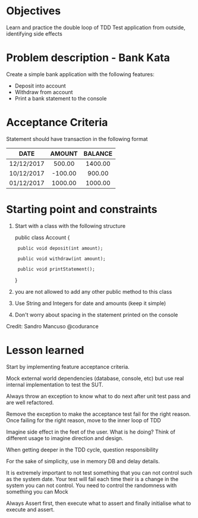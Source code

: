 # Objectives 

Learn and practice the double loop of TDD
Test application from outside, identifying side effects

# Problem description - Bank Kata

Create a simple bank application with the following features:

* Deposit into account
* Withdraw from account
* Print a bank statement to the console

# Acceptance Criteria

Statement should have transaction in the following format

| DATE     | AMOUNT | BALANCE |
| :--: | :--: | :--: |
| 12/12/2017 | 500.00  | 1400.00 |
| 10/12/2017 | -100.00 | 900.00 |
| 01/12/2017 | 1000.00 | 1000.00 |

# Starting point and constraints

1. Start with a class with the following structure

    public class Account {
        
        public void deposit(int amount);
        
        public void withdraw(int amount);
        
        public void printStatement();
        
    }

2. you are not allowed to add any other public method to this class

3. Use String and Integers for date and amounts (keep it simple)

4. Don't worry about spacing in the statement printed on the console

Credit: Sandro Mancuso @codurance

# Lesson learned

Start by implementing feature acceptance criteria.

Mock external world dependencies (database, console, etc) but 
use real internal implementation to test the SUT.

Always throw an exception to know what to do next after unit test 
pass and are well refactored.

Remove the exception to make the acceptance test fail for the right reason.
Once failing for the right reason, move to the inner loop of TDD

Imagine side effect in the feet of the user. What is he doing?
Think of different usage to imagine direction and design.

When getting deeper in the TDD cycle, question responsibility

For the sake of simplicity, use in memory DB and delay details.

It is extremely important to not test something that you can not control
such as the system date. Your test will fail each time their is a change in
the system you can not control. You need to control the randomness with 
something you can Mock

Always Assert first, then execute what to assert and finally initialise 
what to execute and assert.
